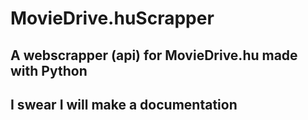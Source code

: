 # MovieDrive.huScrapper
A webscrapper (api) for MovieDrive.hu made with Python
-----
I swear I will make a documentation
-----
